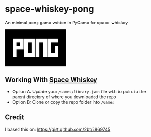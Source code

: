 # space-whiskey-pong
An minimal pong game written in PyGame for space-whiskey

![Pong Promo Image](200x120-pong-promo.png)

## Working With [Space Whiskey](https://github.com/littletinman/space-whiskey)
- Option A: Update your ```/Games/library.json``` file with to point to the parent directory of where you downloaded the repo
- Option B: Clone or copy the repo folder into ```/Games```

## Credit
I based this on: https://gist.github.com/2bt/3869745
